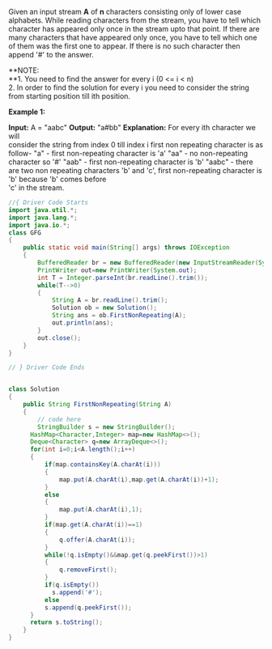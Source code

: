Given an input stream **A** of **n** characters consisting only of lower case alphabets. While reading characters from the stream, you have to tell which character has appeared only once in the stream upto that point. If there are many characters that have appeared only once, you have to tell which one of them was the first one to appear. If there is no such character then append '#' to the answer.

**NOTE:  
**1. You need to find the answer for every i (0 <= i < n)  
2. In order to find the solution for every i you need to consider the string from starting position till ith position. 

**Example 1:**

**Input:** A = "aabc"
**Output:** "a#bb"
**Explanation:** For every ith character we will  
consider the string from index 0 till index i first non
repeating character is as follow-
"a" - first non-repeating character is 'a'
"aa" - no non-repeating character so '#'
"aab" - first non-repeating character is 'b'
"aabc" - there are two non repeating characters 'b' and 'c', first non-repeating character is 'b' because 'b' comes before  
'c' in the stream.

```java
//{ Driver Code Starts
import java.util.*;
import java.lang.*;
import java.io.*;
class GFG
{
    public static void main(String[] args) throws IOException
    {
        BufferedReader br = new BufferedReader(new InputStreamReader(System.in));
        PrintWriter out=new PrintWriter(System.out);
        int T = Integer.parseInt(br.readLine().trim());
        while(T-->0)
        {
            String A = br.readLine().trim();
            Solution ob = new Solution();
            String ans = ob.FirstNonRepeating(A);
            out.println(ans);
        }
        out.close();
    }
}

// } Driver Code Ends


class Solution
{
    public String FirstNonRepeating(String A)
    {
        // code here
        StringBuilder s = new StringBuilder();
      HashMap<Character,Integer> map=new HashMap<>();
      Deque<Character> q=new ArrayDeque<>();
      for(int i=0;i<A.length();i++)
      {
          if(map.containsKey(A.charAt(i)))
          {
              map.put(A.charAt(i),map.get(A.charAt(i))+1);
          }
          else
          {
              map.put(A.charAt(i),1);
          }
          if(map.get(A.charAt(i))==1)
          {
              q.offer(A.charAt(i));
          }
          while(!q.isEmpty()&&map.get(q.peekFirst())>1)
          {
              q.removeFirst();
          }
          if(q.isEmpty())
            s.append('#');
          else
          s.append(q.peekFirst());
      }
      return s.toString();
    }
}
```